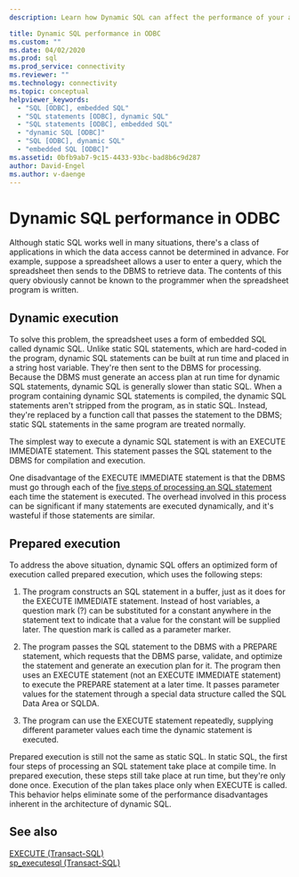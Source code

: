```yaml
---
description: Learn how Dynamic SQL can affect the performance of your application and how prepared statements in ODBC may be a faster solution.

title: Dynamic SQL performance in ODBC
ms.custom: ""
ms.date: 04/02/2020
ms.prod: sql
ms.prod_service: connectivity
ms.reviewer: ""
ms.technology: connectivity
ms.topic: conceptual
helpviewer_keywords: 
  - "SQL [ODBC], embedded SQL"
  - "SQL statements [ODBC], dynamic SQL"
  - "SQL statements [ODBC], embedded SQL"
  - "dynamic SQL [ODBC]"
  - "SQL [ODBC], dynamic SQL"
  - "embedded SQL [ODBC]"
ms.assetid: 0bfb9ab7-9c15-4433-93bc-bad8b6c9d287
author: David-Engel
ms.author: v-daenge
---
```

# Dynamic SQL performance in ODBC

Although static SQL works well in many situations, there's a class of applications in which the data access cannot be determined in advance. For example, suppose a spreadsheet allows a user to enter a query, which the spreadsheet then sends to the DBMS to retrieve data. The contents of this query obviously cannot be known to the programmer when the spreadsheet program is written.

## Dynamic execution

To solve this problem, the spreadsheet uses a form of embedded SQL called dynamic SQL. Unlike static SQL statements, which are hard-coded in the program, dynamic SQL statements can be built at run time and placed in a string host variable. They're then sent to the DBMS for processing. Because the DBMS must generate an access plan at run time for dynamic SQL statements, dynamic SQL is generally slower than static SQL. When a program containing dynamic SQL statements is compiled, the dynamic SQL statements aren't stripped from the program, as in static SQL. Instead, they're replaced by a function call that passes the statement to the DBMS; static SQL statements in the same program are treated normally.

The simplest way to execute a dynamic SQL statement is with an EXECUTE IMMEDIATE statement. This statement passes the SQL statement to the DBMS for compilation and execution.

One disadvantage of the EXECUTE IMMEDIATE statement is that the DBMS must go through each of the [five steps of processing an SQL statement](processing-a-sql-statement.md) each time the statement is executed. The overhead involved in this process can be significant if many statements are executed dynamically, and it's wasteful if those statements are similar.

## Prepared execution

To address the above situation, dynamic SQL offers an optimized form of execution called prepared execution, which uses the following steps:

1. The program constructs an SQL statement in a buffer, just as it does for the EXECUTE IMMEDIATE statement. Instead of host variables, a question mark (?) can be substituted for a constant anywhere in the statement text to indicate that a value for the constant will be supplied later. The question mark is called as a parameter marker.

2. The program passes the SQL statement to the DBMS with a PREPARE statement, which requests that the DBMS parse, validate, and optimize the statement and generate an execution plan for it. The program then uses an EXECUTE statement (not an EXECUTE IMMEDIATE statement) to execute the PREPARE statement at a later time. It passes parameter values for the statement through a special data structure called the SQL Data Area or SQLDA.

3. The program can use the EXECUTE statement repeatedly, supplying different parameter values each time the dynamic statement is executed.

Prepared execution is still not the same as static SQL. In static SQL, the first four steps of processing an SQL statement take place at compile time. In prepared execution, these steps still take place at run time, but they're only done once. Execution of the plan takes place only when EXECUTE is called. This behavior helps eliminate some of the performance disadvantages inherent in the architecture of dynamic SQL.

## See also

[EXECUTE (Transact-SQL)](../../t-sql/language-elements/execute-transact-sql.md)  
[sp_executesql (Transact-SQL)](../../relational-databases/system-stored-procedures/sp-executesql-transact-sql.md)  
